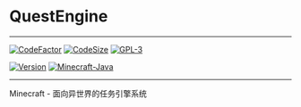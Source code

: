 # QuestEngine

---

[![CodeFactor](https://www.codefactor.io/repository/github/inrhor/questengine/badge)](https://www.codefactor.io/repository/github/inrhor/questengine) 
[![CodeSize](https://img.shields.io/github/languages/code-size/inrhor/QuestEngine)](https://img.shields.io/github/languages/code-size/inrhor/QuestEngine) 
[![GPL-3](https://img.shields.io/github/license/inrhor/QuestEngine)](https://img.shields.io/github/license/inrhor/QuestEngine) 


[![Version](https://img.shields.io/badge/version-1.0.0--Pre1-blue)](https://img.shields.io/badge/version-1.0.0--Pre1-blue)
[![Minecraft-Java](https://img.shields.io/badge/minecraft-Java%201.12--1.17-purple)](https://img.shields.io/badge/minecraft-Java%201.12--1.17-purple)

---
Minecraft - 面向异世界的任务引擎系统
